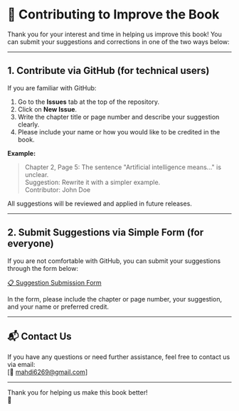 # 🤝 Contributing to Improve the Book

Thank you for your interest and time in helping us improve this book! You can submit your suggestions and corrections in one of the two ways below:

---

## 1. Contribute via GitHub (for technical users)

If you are familiar with GitHub:

1. Go to the **Issues** tab at the top of the repository.
2. Click on **New Issue**.
3. Write the chapter title or page number and describe your suggestion clearly.
4. Please include your name or how you would like to be credited in the book.

**Example:**

> Chapter 2, Page 5: The sentence "Artificial intelligence means..." is unclear.  
> Suggestion: Rewrite it with a simpler example.  
> Contributor: John Doe

All suggestions will be reviewed and applied in future releases.

---

## 2. Submit Suggestions via Simple Form (for everyone)

If you are not comfortable with GitHub, you can submit your suggestions through the form below:

[📋 Suggestion Submission Form](https://docs.google.com/forms/d/e/1FAIpQLSfx1wu_D8lX6GHu4Rr40qbzizwU09eaggcHUAuHw2MJ6-uGtA/viewform?usp=header)

In the form, please include the chapter or page number, your suggestion, and your name or preferred credit.

---

## 📬 Contact Us

If you have any questions or need further assistance, feel free to contact us via email:  
[📧 mahdi6269@gmail.com]

---

Thank you for helping us make this book better!  
🌟  
